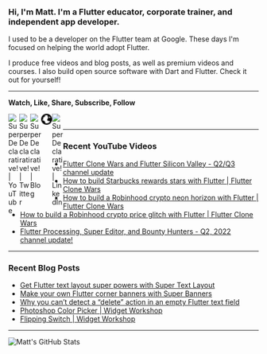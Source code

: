 ### Hi, I'm Matt. I'm a Flutter educator, corporate trainer, and independent app developer.

I used to be a developer on the Flutter team at Google. These days I'm focused on helping the world adopt Flutter.

I produce free videos and blog posts, as well as premium videos and courses. I also build open source software with Dart and Flutter. Check it out for yourself!

---

**Watch, Like, Share, Subscribe, Follow**

[<img align="left" alt="Super Declarative! | YouTube" width="22px" src="https://cdn.jsdelivr.net/npm/simple-icons@v3/icons/youtube.svg" />][youtube]
[<img align="left" alt="Super Declarative! | Twitter" width="22px" src="https://cdn.jsdelivr.net/npm/simple-icons@v3/icons/twitter.svg" />][twitter]
[<img align="left" alt="Super Declarative! | Blog" width="22px" src="https://cdn.jsdelivr.net/npm/simple-icons@v3/icons/medium.svg" />][blog]
[<img align="left" alt="Super Declarative! | Website" width="22px" src="https://raw.githubusercontent.com/iconic/open-iconic/master/svg/globe.svg" />][website]
[<img align="left" alt="Super Declarative! | LinkedIn" width="22px" src="https://cdn.jsdelivr.net/npm/simple-icons@v3/icons/linkedin.svg" />][linkedin]
<br>

---

### Recent YouTube Videos
<!-- YOUTUBE:START -->
- [Flutter Clone Wars and Flutter Silicon Valley - Q2/Q3 channel update](https://www.youtube.com/watch?v=M-0Nzy5BRTU)
- [How to build Starbucks rewards stars with Flutter | Flutter Clone Wars](https://www.youtube.com/watch?v=Cdysnf1Lh_I)
- [How to build a Robinhood crypto neon horizon with Flutter | Flutter Clone Wars](https://www.youtube.com/watch?v=cSi0OJJglqw)
- [How to build a Robinhood crypto price glitch with Flutter | Flutter Clone Wars](https://www.youtube.com/watch?v=nhvhS-dTop8)
- [Flutter Processing, Super Editor, and Bounty Hunters - Q2, 2022 channel update!](https://www.youtube.com/watch?v=rFvfbEj4yi0)
<!-- YOUTUBE:END -->

---

### Recent Blog Posts
<!-- BLOG-POST-LIST:START -->
- [Get Flutter text layout super powers with Super Text Layout](https://medium.com/super-declarative/get-flutter-text-layout-super-powers-with-super-text-layout-9ff014e6287d?source=rss----87da985e7675---4)
- [Make your own Flutter corner banners with Super Banners](https://medium.com/super-declarative/make-your-own-flutter-corner-banners-with-super-banners-ba5b42d526ec?source=rss----87da985e7675---4)
- [Why you can’t detect a “delete” action in an empty Flutter text field](https://medium.com/super-declarative/why-you-cant-detect-a-delete-action-in-an-empty-flutter-text-field-3cf53e47b631?source=rss----87da985e7675---4)
- [Photoshop Color Picker | Widget Workshop](https://medium.com/super-declarative/photoshop-color-picker-widget-workshop-8a2784fb934a?source=rss----87da985e7675---4)
- [Flipping Switch | Widget Workshop](https://medium.com/super-declarative/flipping-switch-widget-workshop-c79d8535aeee?source=rss----87da985e7675---4)
<!-- BLOG-POST-LIST:END -->

---

<img align="left" alt="Matt's GitHub Stats" src="https://github-readme-stats.vercel.app/api?username=matthew-carroll&show_icons=true&hide_border=true">

[website]: https://superdeclarative.com
[youtube]: https://youtube.com/superdeclarative
[twitter]: https://twitter.com/suprdeclarative
[blog]: http://blog.superdeclarative.com
[linkedin]: https://www.linkedin.com/company/37550132